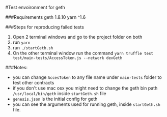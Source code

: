 #Test envoironment for geth

###Requirements
geth 1.8.10
yarn ^1.6

###Steps for reproducing failed tests
1. Open 2 terminal windows and go to the project folder on both
1. run `yarn`
1. run `./startGeth.sh`
1. On the other terminal window run the command `yarn truffle test test/main-tests/AccessToken.js --network devGeth`

###Notes:    
- you can change `AccesToken` to any file name under `main-tests` folder to test other contracts
- if you don't use mac osx you might need to change the geth bin path `/usr/local/bin/geth` inside `startGeth.sh` file
- `genesis.json` is the initial config for geth
- you can see the arguments used for running geth, inside `startGeth.sh` file.